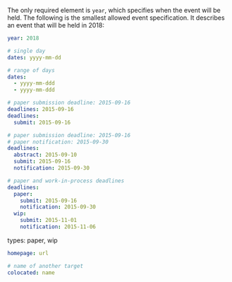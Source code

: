The only required element is `year`, which specifies when the event will be
held. The following is the smallest allowed event specification. It describes an
event that will be held in 2018:

```yaml
year: 2018
```

```yaml
# single day
dates: yyyy-mm-dd

# range of days
dates:
  - yyyy-mm-ddd
  - yyyy-mm-ddd
```

```yaml
# paper submission deadline: 2015-09-16
deadlines: 2015-09-16
deadlines:
  submit: 2015-09-16

# paper submission deadline: 2015-09-16
# paper notification: 2015-09-30
deadlines:
  abstract: 2015-09-10
  submit: 2015-09-16
  notification: 2015-09-30

# paper and work-in-process deadlines
deadlines:
  paper:
    submit: 2015-09-16
    notification: 2015-09-30
  wip:
    submit: 2015-11-01
    notification: 2015-11-06
```

types: paper, wip

``` yaml
homepage: url
```

```yaml
# name of another target
colocated: name
```
